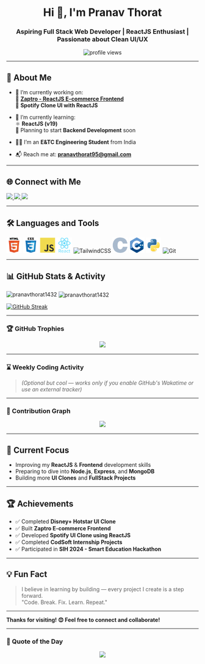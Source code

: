 <h1 align="center">Hi 👋, I'm Pranav Thorat</h1>
<h3 align="center">Aspiring Full Stack Web Developer | ReactJS Enthusiast | Passionate about Clean UI/UX</h3>

<p align="center">
  <img src="https://komarev.com/ghpvc/?username=pranavthorat1432&label=Profile%20Views&color=0e75b6&style=flat" alt="profile views" />
</p>

---

## 💫 About Me

- 🔭 I’m currently working on:  
  🎯 **[Zaptro - ReactJS E-commerce Frontend](https://github.com/PranavThorat1432/Zaptro-Ecommerce-FrontEnd-Website)**  
  🎵 **Spotify Clone UI with ReactJS**

- 🌱 I’m currently learning:  
  ⚛️ **ReactJS (v19)**  
  🧠 Planning to start **Backend Development** soon

- 👨‍🎓 I’m an **E&TC Engineering Student** from India  
- 📬 Reach me at: **pranavthorat95@gmail.com**

---

## 🌐 Connect with Me

<p align="left">
  <a href="https://www.linkedin.com/in/pranav-thorat/" target="_blank">
    <img src="https://img.shields.io/badge/LinkedIn-Pranav%20Thorat-blue?logo=linkedin&style=for-the-badge" />
  </a>
  <a href="mailto:pranavthorat95@gmail.com" target="_blank">
    <img src="https://img.shields.io/badge/Gmail-pranavthorat95@gmail.com-red?logo=gmail&style=for-the-badge" />
  </a>
  <a href="https://github.com/PranavThorat1432" target="_blank">
    <img src="https://img.shields.io/badge/GitHub-PranavThorat1432-black?logo=github&style=for-the-badge" />
  </a>
</p>

---

## 🛠️ Languages and Tools

<p align="left">
  <img src="https://raw.githubusercontent.com/devicons/devicon/master/icons/html5/html5-original-wordmark.svg" alt="HTML5" width="40" height="40"/>
  <img src="https://raw.githubusercontent.com/devicons/devicon/master/icons/css3/css3-original-wordmark.svg" alt="CSS3" width="40" height="40"/>
  <img src="https://raw.githubusercontent.com/devicons/devicon/master/icons/javascript/javascript-original.svg" alt="JavaScript" width="40" height="40"/>
  <img src="https://raw.githubusercontent.com/devicons/devicon/master/icons/react/react-original-wordmark.svg" alt="React" width="40" height="40"/>
  <img src="https://www.vectorlogo.zone/logos/tailwindcss/tailwindcss-icon.svg" alt="TailwindCSS" width="40" height="40"/>
  <img src="https://raw.githubusercontent.com/devicons/devicon/master/icons/c/c-original.svg" alt="C" width="40" height="40"/>
  <img src="https://raw.githubusercontent.com/devicons/devicon/master/icons/cplusplus/cplusplus-original.svg" alt="C++" width="40" height="40"/>
  <img src="https://raw.githubusercontent.com/devicons/devicon/master/icons/python/python-original.svg" alt="Python" width="40" height="40"/>
  <img src="https://www.vectorlogo.zone/logos/git-scm/git-scm-icon.svg" alt="Git" width="40" height="40"/>
</p>

---

## 📊 GitHub Stats & Activity

<p><img align="left" src="https://github-readme-stats.vercel.app/api/top-langs?username=pranavthorat1432&show_icons=true&locale=en&layout=compact" alt="pranavthorat1432" /></p>

<p>&nbsp;<img align="center" src="https://github-readme-stats.vercel.app/api?username=pranavthorat1432&show_icons=true&locale=en" alt="pranavthorat1432" /></p>

[![GitHub Streak](https://pranav-thorat1432.vercel.app/?user=pranavthorat1432&theme=radical&border_radius=10)](https://git.io/streak-stats)




---

### 🏆 GitHub Trophies

<p align="center">
  <img src="https://github-profile-trophy.vercel.app/?username=pranavthorat1432&theme=radical&margin-w=10&margin-h=10&no-frame=true" />
</p>

---

### ⌛ Weekly Coding Activity

> *(Optional but cool — works only if you enable GitHub's Wakatime or use an external tracker)*

<!--START_SECTION:waka-->
<!--END_SECTION:waka-->

---

### 📍 Contribution Graph

<p align="center">
  <img src="https://github-readme-activity-graph.vercel.app/graph?username=pranavthorat1432&theme=react-dark&bg_color=1A1B27&color=FFA500&line=00FFFF&point=FFFFFF&area=true&hide_border=true" />
</p>


---

## 🧠 Current Focus

- Improving my **ReactJS** & **Frontend** development skills  
- Preparing to dive into **Node.js**, **Express**, and **MongoDB**  
- Building more **UI Clones** and **FullStack Projects**

---

## 🏆 Achievements

- ✅ Completed **Disney+ Hotstar UI Clone**
- ✅ Built **Zaptro E-commerce Frontend**
- ✅ Developed **Spotify UI Clone using ReactJS**
- ✅ Completed **CodSoft Internship Projects**
- ✅ Participated in **SIH 2024 - Smart Education Hackathon**

---

## 💡 Fun Fact

> I believe in learning by building — every project I create is a step forward.  
> "Code. Break. Fix. Learn. Repeat."

---

**Thanks for visiting! 😊 Feel free to connect and collaborate!**

---

### 💬 Quote of the Day

<p align="center">
  <img src="https://quotes-github-readme.vercel.app/api?type=horizontal&theme=radical" />
</p>


